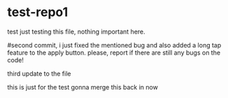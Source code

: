 # test-repo1

test
just testing this file, nothing important here.

#second commit,
i just fixed the mentioned bug and also added a long tap feature to the apply button.
please, report if there are still any bugs on the code!

third update to the file

this is just for the test
gonna merge this back in now
